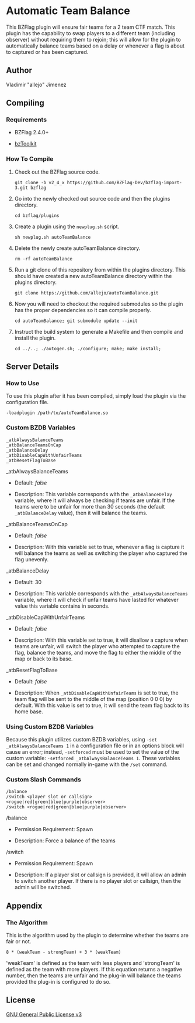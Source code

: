 Automatic Team Balance
======================

This BZFlag plugin will ensure fair teams for a 2 team CTF match. This plugin has the capability to swap players to a different team (including observer) without requiring them to rejoin; this will allow for the plugin to automatically balance teams based on a delay or whenever a flag is about to captured or has been captured.

Author
------

Vladimir "allejo" Jimenez

Compiling
---------

### Requirements

- BZFlag 2.4.0+

- [bzToolkit](https://github.com/allejo/bztoolkit/)

### How To Compile

1.  Check out the BZFlag source code.

    `git clone -b v2_4_x https://github.com/BZFlag-Dev/bzflag-import-3.git bzflag`

2.  Go into the newly checked out source code and then the plugins directory.

    `cd bzflag/plugins`

3.  Create a plugin using the `newplug.sh` script.

    `sh newplug.sh autoTeamBalance`

4.  Delete the newly create autoTeamBalance directory.

    `rm -rf autoTeamBalance`

5.  Run a git clone of this repository from within the plugins directory. This should have created a new autoTeamBalance directory within the plugins directory.

    `git clone https://github.com/allejo/autoTeamBalance.git`

6.  Now you will need to checkout the required submodules so the plugin has the proper dependencies so it can compile properly.

    `cd autoTeamBalance; git submodule update --init`

7.  Instruct the build system to generate a Makefile and then compile and install the plugin.

    `cd ../..; ./autogen.sh; ./configure; make; make install;`

Server Details
--------------

### How to Use

To use this plugin after it has been compiled, simply load the plugin via the configuration file.

`-loadplugin /path/to/autoTeamBalance.so`

### Custom BZDB Variables

    _atbAlwaysBalanceTeams
    _atbBalanceTeamsOnCap
    _atbBalanceDelay
    _atbDisableCapWithUnfairTeams
    _atbResetFlagToBase
    
_atbAlwaysBalanceTeams

- Default: _false_

- Description: This variable corresponds with the `_atbBalanceDelay` variable, where it will always be checking if teams are unfair. If the teams were to be unfair for more than 30 seconds (the default `_atbBalanceDelay` value), then it will balance the teams.

_atbBalanceTeamsOnCap

- Default: _false_

- Description: With this variable set to true, whenever a flag is capture it will balance the teams as well as switching the player who captured the flag unevenly.

_atbBalanceDelay

- Default: 30

- Description: This variable corresponds with the `_atbAlwaysBalanceTeams` variable, where it will check if unfair teams have lasted for whatever value this variable contains in seconds.

_atbDisableCapWithUnfairTeams

- Default: _false_

- Description: With this variable set to true, it will disallow a capture when teams are unfair, will switch the player who attempted to capture the flag, balance the teams, and move the flag to either the middle of the map or back to its base.

_atbResetFlagToBase

- Default: _false_

- Description: When `_atbDisableCapWithUnfairTeams` is set to true, the team flag will be sent to the middle of the map (position 0 0 0) by default. With this value is set to true, it will send the team flag back to its home base.

### Using Custom BZDB Variables

Because this plugin utilizes custom BZDB variables, using `-set _atbAlwaysBalanceTeams 1` in a configuration file or in an options block will cause an error; instead, `-setforced` must be used to set the value of the custom variable: `-setforced _atbAlwaysBalanceTeams 1`. These variables can be set and changed normally in-game with the `/set` command.

### Custom Slash Commands

    /balance
    /switch <player slot or callsign> <rogue|red|green|blue|purple|observer>
    /switch <rogue|red|green|blue|purple|observer>

/balance

- Permission Requirement: Spawn

- Description: Force a balance of the teams

/switch

- Permission Requirement: Spawn

- Description: If a player slot or callsign is provided, it will allow an admin to switch another player. If there is no player slot or callsign, then the admin will be switched.

Appendix
--------
### The Algorithm

This is the algorithm used by the plugin to determine whether the teams are fair or not.

`8 * (weakTeam - strongTeam) + 3 * (weakTeam)`

'weakTeam' is defined as the team with less players and 'strongTeam' is defined as the team with more players. If this equation returns a negative number, then the teams are unfair and the plug-in will balance the teams provided the plug-in is configured to do so.

License
-------

[GNU General Public License v3](https://github.com/allejo/autoTeamBalance/blob/master/LICENSE.markdown)
